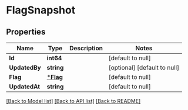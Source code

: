 # FlagSnapshot

## Properties
Name | Type | Description | Notes
------------ | ------------- | ------------- | -------------
**Id** | **int64** |  | [default to null]
**UpdatedBy** | **string** |  | [optional] [default to null]
**Flag** | [***Flag**](flag.md) |  | [default to null]
**UpdatedAt** | **string** |  | [default to null]

[[Back to Model list]](../README.md#documentation-for-models) [[Back to API list]](../README.md#documentation-for-api-endpoints) [[Back to README]](../README.md)

